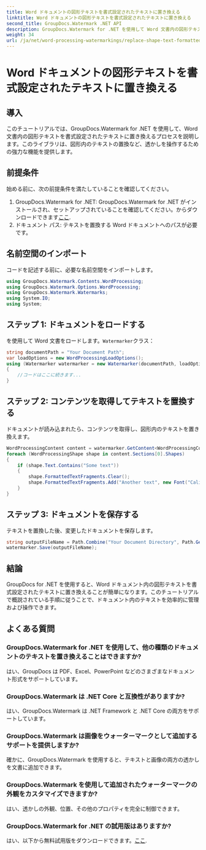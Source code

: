 ```yaml
---
title: Word ドキュメントの図形テキストを書式設定されたテキストに置き換える
linktitle: Word ドキュメントの図形テキストを書式設定されたテキストに置き換える
second_title: GroupDocs.Watermark .NET API
description: GroupDocs.Watermark for .NET を使用して Word 文書内の図形テキストを書式設定されたテキストに置き換える方法を学びます。ドキュメント編集機能を簡単に。
weight: 34
url: /ja/net/word-processing-watermarkings/replace-shape-text-formatted-text-word-docs/
---
```


# Word ドキュメントの図形テキストを書式設定されたテキストに置き換える

## 導入
このチュートリアルでは、GroupDocs.Watermark for .NET を使用して、Word 文書内の図形テキストを書式設定されたテキストに置き換えるプロセスを説明します。このライブラリは、図形内のテキストの置換など、透かしを操作するための強力な機能を提供します。
## 前提条件
始める前に、次の前提条件を満たしていることを確認してください。
1.  GroupDocs.Watermark for .NET: GroupDocs.Watermark for .NET がインストールされ、セットアップされていることを確認してください。からダウンロードできます[ここ](https://releases.groupdocs.com/Watermark/net/).
2. ドキュメント パス: テキストを置換する Word ドキュメントへのパスが必要です。

## 名前空間のインポート
コードを記述する前に、必要な名前空間をインポートします。
```csharp
using GroupDocs.Watermark.Contents.WordProcessing;
using GroupDocs.Watermark.Options.WordProcessing;
using GroupDocs.Watermark.Watermarks;
using System.IO;
using System;
```
## ステップ 1: ドキュメントをロードする
を使用して Word 文書をロードします。`Watermarker`クラス：
```csharp
string documentPath = "Your Document Path";
var loadOptions = new WordProcessingLoadOptions();
using (Watermarker watermarker = new Watermarker(documentPath, loadOptions))
{
    //コードはここに続きます...
}
```
## ステップ 2: コンテンツを取得してテキストを置換する
ドキュメントが読み込まれたら、コンテンツを取得し、図形内のテキストを置き換えます。
```csharp
WordProcessingContent content = watermarker.GetContent<WordProcessingContent>();
foreach (WordProcessingShape shape in content.Sections[0].Shapes)
{
    if (shape.Text.Contains("Some text"))
    {
        shape.FormattedTextFragments.Clear();
        shape.FormattedTextFragments.Add("Another text", new Font("Calibri", 19, FontStyle.Bold), Color.Red, Color.Aqua);
    }
}
```
## ステップ 3: ドキュメントを保存する
テキストを置換した後、変更したドキュメントを保存します。
```csharp
string outputFileName = Path.Combine("Your Document Directory", Path.GetFileName(documentPath));
watermarker.Save(outputFileName);
```

## 結論
GroupDocs for .NET を使用すると、Word ドキュメント内の図形テキストを書式設定されたテキストに置き換えることが簡単になります。このチュートリアルで概説されている手順に従うことで、ドキュメント内のテキストを効率的に管理および操作できます。

## よくある質問
### GroupDocs.Watermark for .NET を使用して、他の種類のドキュメントのテキストを置き換えることはできますか?
はい、GroupDocs は PDF、Excel、PowerPoint などのさまざまなドキュメント形式をサポートしています。
### GroupDocs.Watermark は .NET Core と互換性がありますか?
はい、GroupDocs.Watermark は .NET Framework と .NET Core の両方をサポートしています。
### GroupDocs.Watermark は画像をウォーターマークとして追加するサポートを提供しますか?
確かに、GroupDocs.Watermark を使用すると、テキストと画像の両方の透かしを文書に追加できます。
### GroupDocs.Watermark を使用して追加されたウォーターマークの外観をカスタマイズできますか?
はい、透かしの外観、位置、その他のプロパティを完全に制御できます。
### GroupDocs.Watermark for .NET の試用版はありますか?
はい、以下から無料試用版をダウンロードできます。[ここ](https://releases.groupdocs.com/).